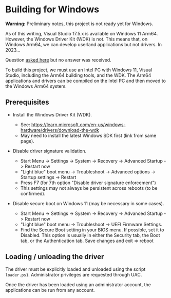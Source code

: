 # Building for Windows

**Warning:** Preliminary notes, this project is not ready yet for Windows.

As of this writing, Visual Studio 17.5.x is available on Windows 11 Arm64.
However, the Windows Driver Kit (WDK) is not. This means that, on Windows Arm64,
we can develop userland applications but not drivers. In 2023...

Question [asked here](https://stackoverflow.com/questions/75793332/how-to-natively-build-windows-11-device-drivers-for-arm64-on-an-arm64-system)
but no answer was received.

To build this project, we must use an Intel PC with Windows 11, Visual Studio,
including the Arm64 building tools, and the WDK. The Arm64 applications and
drivers can be compiled on the Intel PC and then moved to the Windows Arm64 system.

## Prerequisites

- Install the Windows Driver Kit (WDK).
  - See: https://learn.microsoft.com/en-us/windows-hardware/drivers/download-the-wdk
  - May need to install the latest Windows SDK first (link from same page).

- Disable driver signature validation.
  - Start Menu -> Settings -> System -> Recovery -> Advanced Startup -> Restart now
  - "Light blue" boot menu -> Troubleshoot -> Advanced options -> Startup settings -> Restart
  - Press F7 (for 7th option "Disable driver signature enforcement")
  - This settings may not always be persistent across reboots (to be confirmed).

- Disable secure boot on Windows 11 (may be necessary in some cases).
  - Start Menu -> Settings -> System -> Recovery -> Advanced Startup -> Restart now
  - "Light blue" boot menu -> Troubleshoot -> UEFI Firmware Settings.
  - Find the Secure Boot setting in your BIOS menu. If possible, set it to Disabled.
    This option is usually in either the Security tab, the Boot tab, or the Authentication tab.
    Save changes and exit => reboot

## Loading / unloading the driver

The driver must be explicitly loaded and unloaded using the script `loader.ps1`.
Administrator privileges are requested through UAC.

Once the driver has been loaded using an administrator account, the applications can be run from any account.
